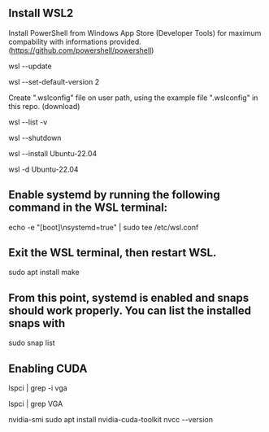 ## Install WSL2

Install PowerShell from Windows App Store (Developer Tools) for maximum compability with informations provided.
(https://github.com/powershell/powershell)

wsl --update

wsl --set-default-version 2

Create ".wslconfig" file on user path, using the example file ".wslconfig" in this repo. (download)

wsl --list -v

wsl --shutdown


wsl --install Ubuntu-22.04

wsl -d Ubuntu-22.04


## Enable systemd by running the following command in the WSL terminal:

echo -e "[boot]\nsystemd=true" | sudo tee /etc/wsl.conf

## Exit the WSL terminal, then restart WSL.


sudo apt install make

## From this point, systemd is enabled and snaps should work properly. You can list the installed snaps with

sudo snap list

## Enabling CUDA

lspci | grep -i vga

lspci | grep VGA

nvidia-smi
sudo apt install nvidia-cuda-toolkit
nvcc --version

